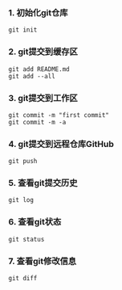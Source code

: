 ### 1. 初始化git仓库
```
git init
```
### 2. git提交到缓存区
```
git add README.md
git add --all
```
### 3. git提交到工作区
```
git commit -m "first commit"
git commit -m -a
```
### 4. git提交到远程仓库GitHub
```
git push
```
### 5. 查看git提交历史
```
git log
```
### 6. 查看git状态
```
git status
```
### 7. 查看git修改信息
```
git diff
```
